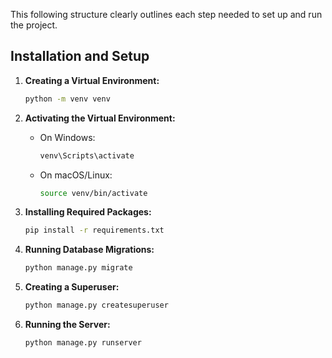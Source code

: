This following  structure clearly outlines each step needed to set up and run the project.

## Installation and Setup

1. **Creating a Virtual Environment:**
   ```bash
   python -m venv venv
   ```

2. **Activating the Virtual Environment:**
   - On Windows:
     ```bash
     venv\Scripts\activate
     ```
   - On macOS/Linux:
     ```bash
     source venv/bin/activate
     ```

3. **Installing Required Packages:**
   ```bash
   pip install -r requirements.txt
   ```

4. **Running Database Migrations:**
   ```bash
   python manage.py migrate
   ```

5. **Creating a Superuser:**
   ```bash
   python manage.py createsuperuser
   ```

6. **Running the Server:**
   ```bash
   python manage.py runserver
   ```

